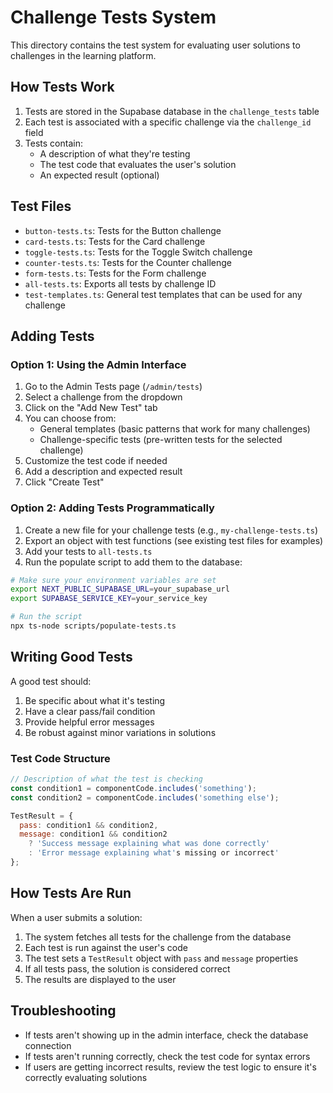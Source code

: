 # Challenge Tests System

This directory contains the test system for evaluating user solutions to challenges in the learning platform.

## How Tests Work

1. Tests are stored in the Supabase database in the `challenge_tests` table
2. Each test is associated with a specific challenge via the `challenge_id` field
3. Tests contain:
   - A description of what they're testing
   - The test code that evaluates the user's solution
   - An expected result (optional)

## Test Files

- `button-tests.ts`: Tests for the Button challenge
- `card-tests.ts`: Tests for the Card challenge
- `toggle-tests.ts`: Tests for the Toggle Switch challenge
- `counter-tests.ts`: Tests for the Counter challenge
- `form-tests.ts`: Tests for the Form challenge
- `all-tests.ts`: Exports all tests by challenge ID
- `test-templates.ts`: General test templates that can be used for any challenge

## Adding Tests

### Option 1: Using the Admin Interface

1. Go to the Admin Tests page (`/admin/tests`)
2. Select a challenge from the dropdown
3. Click on the "Add New Test" tab
4. You can choose from:
   - General templates (basic patterns that work for many challenges)
   - Challenge-specific tests (pre-written tests for the selected challenge)
5. Customize the test code if needed
6. Add a description and expected result
7. Click "Create Test"

### Option 2: Adding Tests Programmatically

1. Create a new file for your challenge tests (e.g., `my-challenge-tests.ts`)
2. Export an object with test functions (see existing test files for examples)
3. Add your tests to `all-tests.ts`
4. Run the populate script to add them to the database:

```bash
# Make sure your environment variables are set
export NEXT_PUBLIC_SUPABASE_URL=your_supabase_url
export SUPABASE_SERVICE_KEY=your_service_key

# Run the script
npx ts-node scripts/populate-tests.ts
```

## Writing Good Tests

A good test should:

1. Be specific about what it's testing
2. Have a clear pass/fail condition
3. Provide helpful error messages
4. Be robust against minor variations in solutions

### Test Code Structure

```javascript
// Description of what the test is checking
const condition1 = componentCode.includes('something');
const condition2 = componentCode.includes('something else');

TestResult = {
  pass: condition1 && condition2,
  message: condition1 && condition2
    ? 'Success message explaining what was done correctly'
    : 'Error message explaining what's missing or incorrect'
};
```

## How Tests Are Run

When a user submits a solution:

1. The system fetches all tests for the challenge from the database
2. Each test is run against the user's code
3. The test sets a `TestResult` object with `pass` and `message` properties
4. If all tests pass, the solution is considered correct
5. The results are displayed to the user

## Troubleshooting

- If tests aren't showing up in the admin interface, check the database connection
- If tests aren't running correctly, check the test code for syntax errors
- If users are getting incorrect results, review the test logic to ensure it's correctly evaluating solutions
